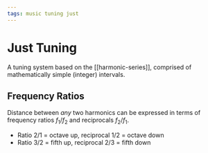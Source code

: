 ```yaml
---
tags: music tuning just
---
```


# Just Tuning

A tuning system based on the [[harmonic-series]], comprised of mathematically simple (integer) intervals.

## Frequency Ratios

Distance between _any_ two harmonics can be expressed in terms of frequency ratios $f_1/f_2$ and reciprocals $f_2/f_1$.

- Ratio 2/1 = octave up, reciprocal 1/2 = octave down
- Ratio 3/2 = fifth up, reciprocal 2/3 = fifth down
